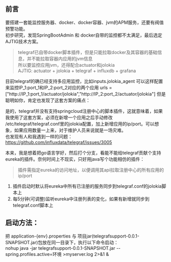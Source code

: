 ## 前言
要搭建一套能监控服务器、docker、docker容器、jvm的APM服务，还要有阀值预警功能。  
初步研究，发现SpringBootAdmin 和 docker自带的监控都不太满足，最后选定AJTIG技术方案。  
>telegraf已自带docker脚本插件，但是只能拉取docker及其容器的基础信息，并不能拉取容器内应用的jvm信息  
所以要监控应用jvm，还得配合actuator和jolokia  
AJTIG: actuator + jolokia + telegraf + influxdb + grafana  

目前telegraf的确已经支持多应用监控，比如inputs.jolokia_agent 可以这样配置来监控IP_1:port_1和IP_2:port_2对应的两个应用 
urls = ["http://IP_1:port_1/actuator/jolokia","http://IP_2:port_2/actuator/jolokia"]
但是聪明如你，肯定也发现了这套方案的痛点：  

是的，telegraf并没有支持springcloud注册中心的脚本插件，这就意味着，如果我使用了这套方案，必须在新增一个应用之后手动修改
/etc/telegraf/telegraf.conf里的jolokia配置，加上新增应用的ip/port。可以想象，如果应用数量一上来，对于维护人员来说就是一场灾难。  
也发现有人和我遇到一样的问题：https://github.com/influxdata/telegraf/issues/3005

本来，我是想着把go语言学好，然后打个分支，看能不能给telegraf贡献个支持eureka的插件。奈何时间上不现实，只好用java写个功能相仿的插件：
>插件需指定eureka的访问地址，以便调用其api拉取注册中心的所有应用的ip/port  
1. 插件启动时默认将eureka中所有已注册的服务同步到telegraf.conf的jolokia脚本上
2. 每5分钟(可调整)监听eureka中注册列表的变化，如果有新增就同步到telegraf.conf脚本上

## 启动方法：

把 application-{env}.properties 与 项目jar(telegrafsupport-0.0.1-SNAPSHOT.jar)包放在同一目录下，执行以下命令启动：  
nohup java -jar telegrafsupport-0.0.1-SNAPSHOT.jar --spring.profiles.active=环境  >myserver.log 2>&1 &



